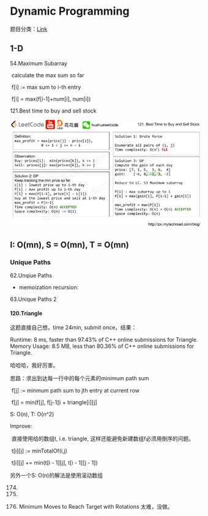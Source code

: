# Dynamic Programming

题目分类：[Link](https://docs.google.com/spreadsheets/d/1yRCOJ8KysRVkq0O9IlDriT01tC6lzPapmFO4PCmDJQA/edit#gid=1674276502)

## 1-D

54.Maximum Subarray

​	calculate the max sum so far

​	f[i] := max sum to i-th entry

​	f[i] = max(f[i-1]+num[i], num[i])



121.Best time to buy and sell stock

![img](.\figures\121stock.png)

## I: O(mn), S = O(mn), T = O(mn)

### Unique Paths

62.Unqiue Paths

- memoization recursion:

  

63.Unique Paths 2

#### 120.Triangle

这题直接自己想，time 24min, submit once，结果：

Runtime: 8 ms, faster than 97.43% of C++ online submissions for Triangle.
Memory Usage: 8.5 MB, less than 80.36% of C++ online submissions for Triangle.

哈哈哈，我好厉害。

思路：求出到达每一行中的每个元素的minimum path sum

​	f[j] := minmum path sum to jth entry at current row

​	f[j] = min(f[j], f[j-1]) + triangle\[i][j]

S: O(n), T: O(n^2)

Improve:

​	直接使用给的数组t, i.e. triangle, 这样还能避免新建数组f必须用倒序的问题。

​	t\[i][j] := minTotalOf(i,j)

​	t\[i][j] += min(t\[i - 1][j], t\[i - 1][j - 1])

另外一个S: O(n)的解法是使用滚动数组

174.

931.



1210. Minimum Moves to Reach Target with Rotations 太难，没做。